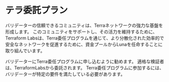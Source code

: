 # テラ委託プラン

バリデーターの信頼できるコミュニティは、Terraネットワークの強力な基盤を形成します。 このコミュニティをサポートし、その活力を維持するために、Terraform Labsは、Terra委任プログラムを通じて、より分散化された効率的で安全なネットワークを促進するために、資金プールからLunaを任命することに取り組んでいます。

バリデーターにTerra委任プログラムに申し込むように勧めます。 適格な検証者は、TerraformLabsから委託されます。 Terra委任プログラムに参加するには、バリデーターが特定の要件を満たしている必要があります。